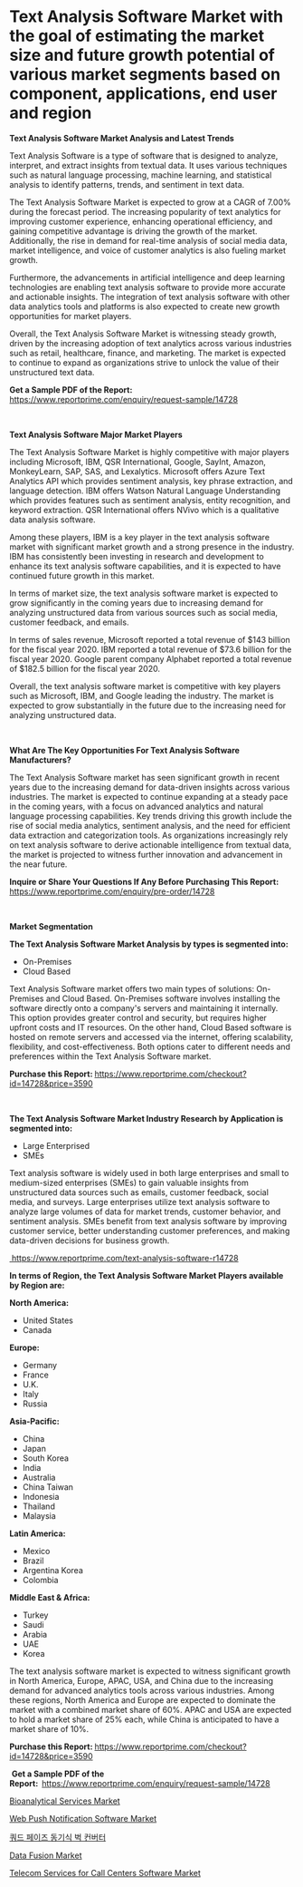 <p><h1>Text Analysis Software Market with the goal of estimating the market size and future growth potential of various market segments based on component, applications, end user and region</h1></p><p><strong>Text Analysis Software Market Analysis and Latest Trends</strong></p>
<p><p>Text Analysis Software is a type of software that is designed to analyze, interpret, and extract insights from textual data. It uses various techniques such as natural language processing, machine learning, and statistical analysis to identify patterns, trends, and sentiment in text data.</p><p>The Text Analysis Software Market is expected to grow at a CAGR of 7.00% during the forecast period. The increasing popularity of text analytics for improving customer experience, enhancing operational efficiency, and gaining competitive advantage is driving the growth of the market. Additionally, the rise in demand for real-time analysis of social media data, market intelligence, and voice of customer analytics is also fueling market growth.</p><p>Furthermore, the advancements in artificial intelligence and deep learning technologies are enabling text analysis software to provide more accurate and actionable insights. The integration of text analysis software with other data analytics tools and platforms is also expected to create new growth opportunities for market players.</p><p>Overall, the Text Analysis Software Market is witnessing steady growth, driven by the increasing adoption of text analytics across various industries such as retail, healthcare, finance, and marketing. The market is expected to continue to expand as organizations strive to unlock the value of their unstructured text data.</p></p>
<p><strong>Get a Sample PDF of the Report:&nbsp;</strong> <a href="https://www.reportprime.com/enquiry/request-sample/14728">https://www.reportprime.com/enquiry/request-sample/14728</a></p>
<p>&nbsp;</p>
<p><strong>Text Analysis Software Major Market Players</strong></p>
<p><p>The Text Analysis Software Market is highly competitive with major players including Microsoft, IBM, QSR International, Google, SayInt, Amazon, MonkeyLearn, SAP, SAS, and Lexalytics. Microsoft offers Azure Text Analytics API which provides sentiment analysis, key phrase extraction, and language detection. IBM offers Watson Natural Language Understanding which provides features such as sentiment analysis, entity recognition, and keyword extraction. QSR International offers NVivo which is a qualitative data analysis software.</p><p>Among these players, IBM is a key player in the text analysis software market with significant market growth and a strong presence in the industry. IBM has consistently been investing in research and development to enhance its text analysis software capabilities, and it is expected to have continued future growth in this market.</p><p>In terms of market size, the text analysis software market is expected to grow significantly in the coming years due to increasing demand for analyzing unstructured data from various sources such as social media, customer feedback, and emails.</p><p>In terms of sales revenue, Microsoft reported a total revenue of $143 billion for the fiscal year 2020. IBM reported a total revenue of $73.6 billion for the fiscal year 2020. Google parent company Alphabet reported a total revenue of $182.5 billion for the fiscal year 2020.</p><p>Overall, the text analysis software market is competitive with key players such as Microsoft, IBM, and Google leading the industry. The market is expected to grow substantially in the future due to the increasing need for analyzing unstructured data.</p></p>
<p>&nbsp;</p>
<p><strong>What Are The Key Opportunities For Text Analysis Software Manufacturers?</strong></p>
<p><p>The Text Analysis Software market has seen significant growth in recent years due to the increasing demand for data-driven insights across various industries. The market is expected to continue expanding at a steady pace in the coming years, with a focus on advanced analytics and natural language processing capabilities. Key trends driving this growth include the rise of social media analytics, sentiment analysis, and the need for efficient data extraction and categorization tools. As organizations increasingly rely on text analysis software to derive actionable intelligence from textual data, the market is projected to witness further innovation and advancement in the near future.</p></p>
<p><strong>Inquire or Share Your Questions If Any Before Purchasing This Report:</strong> <a href="https://www.reportprime.com/enquiry/pre-order/14728">https://www.reportprime.com/enquiry/pre-order/14728</a></p>
<p>&nbsp;</p>
<p><strong>Market Segmentation</strong></p>
<p><strong>The Text Analysis Software Market Analysis by types is segmented into:</strong></p>
<p><ul><li>On-Premises</li><li>Cloud Based</li></ul></p>
<p><p>Text Analysis Software market offers two main types of solutions: On-Premises and Cloud Based. On-Premises software involves installing the software directly onto a company's servers and maintaining it internally. This option provides greater control and security, but requires higher upfront costs and IT resources. On the other hand, Cloud Based software is hosted on remote servers and accessed via the internet, offering scalability, flexibility, and cost-effectiveness. Both options cater to different needs and preferences within the Text Analysis Software market.</p></p>
<p><strong>Purchase this Report:&nbsp;</strong><a href="https://www.reportprime.com/checkout?id=14728&price=3590">https://www.reportprime.com/checkout?id=14728&price=3590</a></p>
<p>&nbsp;</p>
<p><strong>The Text Analysis Software Market Industry Research by Application is segmented into:</strong></p>
<p><ul><li>Large Enterprised</li><li>SMEs</li></ul></p>
<p><p>Text analysis software is widely used in both large enterprises and small to medium-sized enterprises (SMEs) to gain valuable insights from unstructured data sources such as emails, customer feedback, social media, and surveys. Large enterprises utilize text analysis software to analyze large volumes of data for market trends, customer behavior, and sentiment analysis. SMEs benefit from text analysis software by improving customer service, better understanding customer preferences, and making data-driven decisions for business growth.</p></p>
<p><a href="https://www.reportprime.com/text-analysis-software-r14728">&nbsp;https://www.reportprime.com/text-analysis-software-r14728</a></p>
<p><strong>In terms of Region, the Text Analysis Software Market Players available by Region are:</strong></p>
<p>
    <p> <strong> North America: </strong>
        <ul>
            <li>United States</li>
            <li>Canada</li>
        </ul>
        </p> 
    <p> <strong> Europe: </strong>
        <ul>
            <li>Germany</li>
            <li>France</li>
            <li>U.K.</li>
            <li>Italy</li>
            <li>Russia</li>
        </ul>
        </p> 
    <p> <strong> Asia-Pacific: </strong>
        <ul>
            <li>China</li>
            <li>Japan</li>
            <li>South Korea</li>
            <li>India</li>
            <li>Australia</li>
            <li>China Taiwan</li>
            <li>Indonesia</li>
            <li>Thailand</li>
            <li>Malaysia</li>
        </ul>
        </p> 
    <p> <strong> Latin America: </strong>
        <ul>
            <li>Mexico</li>
            <li>Brazil</li>
            <li>Argentina Korea</li>
            <li>Colombia</li>
        </ul>
        </p> 
    <p> <strong> Middle East & Africa: </strong>
        <ul>
            <li>Turkey</li>
            <li>Saudi</li>
            <li>Arabia</li>
            <li>UAE</li>
            <li>Korea</li>
        </ul>
    </p>
    </p>
<p><p>The text analysis software market is expected to witness significant growth in North America, Europe, APAC, USA, and China due to the increasing demand for advanced analytics tools across various industries. Among these regions, North America and Europe are expected to dominate the market with a combined market share of 60%. APAC and USA are expected to hold a market share of 25% each, while China is anticipated to have a market share of 10%.</p></p>
<p><strong>Purchase this Report: </strong><a href="https://www.reportprime.com/checkout?id=14728&price=3590">https://www.reportprime.com/checkout?id=14728&price=3590</a></p>
<p>&nbsp;<strong>Get a Sample PDF of the Report:&nbsp;&nbsp;</strong><a href="https://www.reportprime.com/enquiry/request-sample/14728">https://www.reportprime.com/enquiry/request-sample/14728</a></p>
<p><strong></strong></p>
<p><p><a href="https://issuu.com/reportprime-2/docs/bioanalytical-services-market-size-2030.pptx">Bioanalytical Services Market</a></p><p><a href="https://github.com/lylyparadise/Market-Research-Report-List-4/blob/main/web-push-notification-software-market.md">Web Push Notification Software Market</a></p><p><a href="https://github.com/AlexanderElliott1993/Market-Research-Report-List-1/blob/main/6430645122887.md">쿼드 페이즈 동기식 벅 컨버터</a></p><p><a href="https://issuu.com/reportprime-2/docs/data-fusion-market-size-2030.pptx">Data Fusion Market</a></p><p><a href="https://github.com/GroverBarry/Market-Research-Report-List-6/blob/main/telecom-services-for-call-centers-software-market.md">Telecom Services for Call Centers Software Market</a></p></p>